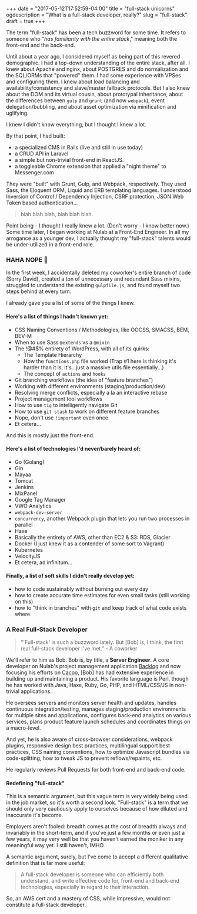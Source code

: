 +++
date = "2017-05-12T17:52:59-04:00"
title = "full-stack unicorns"
ogdescription = "What is a full-stack developer, really?"
slug = "full-stack"
draft = true
+++
 
The term "full-stack" has been a tech buzzword for some time. It refers to someone who "*has familiarity with the entire stack*," meaning both the front-end and the back-end.

Until about a year ago, I considered myself as being part of this revered demographic. I had a top-down understanding of the entire stack, after all. I knew about Apache and nginx, about POSTGRES and db normalization and the SQL/ORMs that "powered" them. I had some experience with VPSes and configuring them. I knew about load balancing and availability/consistency and slave/master fallback protocols. But I also knew about the DOM and its virtual cousin, about prototypal inheritance, about the differences between `gulp` and `grunt` (and now `webpack`), event delegation/bubbling, and about asset optimization via minification and uglifying. 

I knew I didn't know everything, but I thought I knew a lot. 

By that point, I had built:

- a specialized CMS in Rails (live and still in use today)
- a CRUD API in Laravel
- a simple but non-trivial front-end in ReactJS. 
- a toggleable Chrome extension that applied a "night theme" to Messenger.com

They were "built" with Grunt, Gulp, and Webpack, respectively. They used Sass, the Eloquent ORM, Liquid and ERB templating languages. I understood Inversion of Control / Dependency Injection, CSRF protection, JSON Web Token based authentication...

> blah blah blah, blah blah blah. 

Point being - I thought I really knew a lot. (Don't worry - I know better now.) Some time later, I began working at Nulab at a Front-End Engineer. In all my arrogance as a younger dev, I actually thought my "full-stack" talents would be under-utilized in a front-end role.

### HAHA NOPE :poop:

In the first week, I accidentally deleted my coworker's entire branch of code (Sorry David), created a ton of unnecessary and redundant Sass mixins, struggled to understand the existing `gulpfile.js`, and found myself two steps behind at every turn.

I already gave you a list of some of the things I knew. 

#### Here's a list of things I hadn't known yet:

- CSS Naming Conventions / Methodologies, like OOCSS, SMACSS, BEM, BEV-M
- When to use Sass `@extends` vs a `@mixin`
- The !@#$% entirety of WordPress, with all of its quirks:
  - The Template Hierarchy
  - How the `functions.php` file worked (Trap #1 here is thinking it's harder than it is, it's...just a massive utils file essentially...)
  - The concept of `actions` and `hooks`
- Git branching workflows (the idea of "feature branches")
- Working with different environments (staging/production/dev)
- Resolving merge conflicts, especially a la an interactive rebase
- Project management tool workflows
- How to use `tig` to intelligently navigate Git
- How to use `git stash` to work on different feature branches
- Nope, don't use `!important` even once
- Et cetera...

And this is mostly just the front-end. 

#### Here's a list of technologies I'd never/barely heard of:
- Go (Golang) 
- Gin
- Mayaa
- Tomcat
- Jenkins
- MixPanel
- Google Tag Manager 
- VWO Analytics
- `webpack-dev-server`
- `concurrency`, another Webpack plugin that lets you run two processes in parallel
- Haxe
- Basically the entirety of AWS, other than EC2 & S3: RDS, Glacier
- Docker (I just knew it as a contender of some sort to Vagrant)
- Kubernetes
- VelocityJS
- Et cetera, ad infinitum...

#### Finally, a list of soft skills I didn't really develop yet:
- how to code sustainably without burning out every day
- how to create accurate time estimates for even small tasks (still working on this)
- how to "think in branches" with `git` and keep track of what code exists where

### A Real Full-Stack Developer

> "'Full-stack' is such a buzzword lately. But [Bob] is, I think, the first real full-stack developer I've met." - A coworker

We'll refer to him as Bob. Bob is, by title, a **Server Engineer**. A core developer on Nulab's project management application [Backlog](https://backlogtool.com) and now focusing his efforts on [Cacoo](https://cacoo.com), [Bob] has had extensive experience in building up and maintaining a product. His favorite language is Perl, though he has worked with Java, Haxe, Ruby, Go, PHP, and HTML/CSS/JS in non-trivial applications.

He oversees servers and monitors server health and updates, handles continuous integration/testing, manages staging/production environments for multiple sites and applications, configures back-end analytics on various services, plans product feature launch schedules and coordinates things on a macro-level.

And yet, he is also aware of cross-browser considerations, webpack plugins, responsive design best practices, multilingual support best practices, CSS naming conventions, how to optimize Javascript bundles via code-splitting, how to tweak JS to prevent reflows/repaints, etc.

He regularly reviews Pull Requests for both front-end and back-end code.

#### Redefining "full-stack"

This is a semantic argument, but this vague term is very widely being used in the job market, so it's worth a second look. "Full-stack" is a term that we should only very cautiously apply to ourselves because of how diluted and inaccurate it's become. 

Employers aren't fooled: breadth comes at the cost of breadth always and invariably in the short-term, and if you've just a few months or even just a few years, it may very well be that you haven't earned the moniker in any meaningful way yet. I still haven't, IMHO.

A semantic argument, surely, but I've come to accept a different qualitative definition that is far more useful:

> A full-stack developer is someone who can efficiently both understand, and write effective code for, front-end and back-end technologies, especially in regard to their interaction.

So, an AWS cert and a mastery of CSS, while impressive, would not constitute a full-stack developer.
